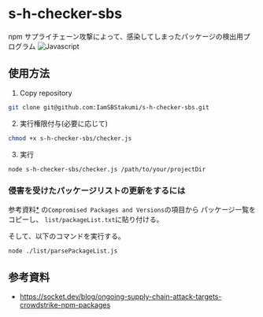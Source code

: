 # s-h-checker-sbs

npm サプライチェーン攻撃によって、感染してしまったパッケージの検出用プログラム
![Javascript](https://img.shields.io/badge/-Javascript-F2C63C.svg?logo=javascript&style=for-the-badge)

## 使用方法

1. Copy repository

```bash
git clone git@github.com:IamSBStakumi/s-h-checker-sbs.git
```

2. 実行権限付与(必要に応じて)

```bash
chmod +x s-h-checker-sbs/checker.js
```

3. 実行

```bash
node s-h-checker-sbs/checker.js /path/to/your/projectDir
```

### 侵害を受けたパッケージリストの更新をするには

参考資料[\*](https://socket.dev/blog/ongoing-supply-chain-attack-targets-crowdstrike-npm-packages) の`Compromised Packages and Versions`の項目から
パッケージ一覧をコピーし、 `list/packageList.txt`に貼り付ける。

そして、以下のコマンドを実行する。

```bash
node ./list/parsePackageList.js
```

## 参考資料

- https://socket.dev/blog/ongoing-supply-chain-attack-targets-crowdstrike-npm-packages
